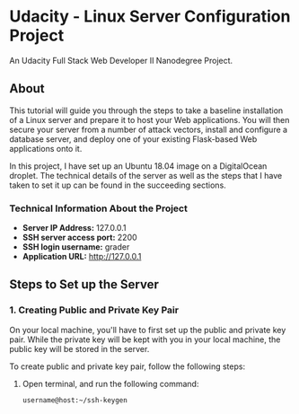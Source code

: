 # Udacity - Linux Server Configuration Project

An Udacity Full Stack Web Developer II Nanodegree Project.

## About

This tutorial will guide you through the steps to take a baseline installation of a Linux server and prepare it to host your Web applications. You will then secure your server from a number of attack vectors, install and configure a database server, and deploy one of your existing Flask-based Web applications onto it.

In this project, I have set up an Ubuntu 18.04 image on a DigitalOcean droplet. The technical details of the server as well as the steps that I have taken to set it up can be found in the succeeding sections.

### Technical Information About the Project

- **Server IP Address:** 127.0.0.1
- **SSH server access port:** 2200
- **SSH login username:** grader
- **Application URL:** http://127.0.0.1

## Steps to Set up the Server

### 1. Creating Public and Private Key Pair

On your local machine, you'll have to first set up the public and private key pair. While the private key will be kept with you in your local machine, the public key will be stored in the server.

To create public and private key pair, follow the following steps:

1. Open terminal, and run the following command:
   
   ```console
   username@host:~/ssh-keygen
   ```
